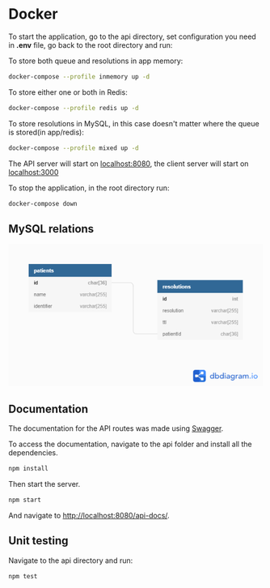 # Docker

To start the application, go to the api directory, set configuration you need in <b>.env</b> file, go back to the root directory and run:

To store both queue and resolutions in app memory:

```bash
docker-compose --profile inmemory up -d
```

To store either one or both in Redis:

```bash
docker-compose --profile redis up -d
```

To store resolutions in MySQL, in this case doesn't matter where the queue is stored(in app/redis):

```bash
docker-compose --profile mixed up -d
```

The API server will start on [localhost:8080](http://localhost:8080), the client server will start on [localhost:3000](http://localhost:3000)

To stop the application, in the root directory run:

```bash
docker-compose down
```

## MySQL relations

![relations](/relations.png?raw=true)

## Documentation

The documentation for the API routes was made using [Swagger](https://swagger.io/tools/swagger-ui/).

To access the documentation, navigate to the api folder and install all the dependencies.

```bash
npm install
```

Then start the server.

```bash
npm start
```

And navigate to [http://localhost:8080/api-docs/](http://localhost:8080/api-docs/).

## Unit testing

Navigate to the api directory and run:

```bash
npm test
```
